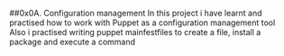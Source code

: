 ##0x0A. Configuration management
In this project i have learnt and practised how to work with Puppet as a configuration management tool
Also i practised writing puppet mainfestfiles to create a file, install a package and execute a command 
